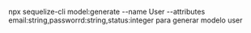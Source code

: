 npx sequelize-cli model:generate --name User --attributes email:string,passworrd:string,status:integer
para generar modelo user